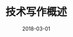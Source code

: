 ---
date: 2018-03-01
title: 技术写作概述
description: 技术写作概述
categories:
  - 技术传播

type: Document
set: tech-comm
set_order: 1
---